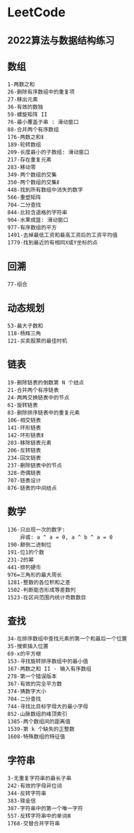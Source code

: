 # LeetCode

## 2022算法与数据结构练习

## 数组
    1-两数之和
    26-删除有序数组中的重复项
    27-移出元素
    36-有效的数独
    59-螺旋矩阵 II
    76-最小覆盖子串 : 滑动窗口
    88-合并两个有序数组
    176-两数之和Ⅱ
    189-轮转数组
    209-长度最小的子数组: 滑动窗口
    217-存在重复元素
    283-移动零
    349-两个数组的交集
    350-两个数组的交集Ⅱ
    448-找到所有数组中消失的数字
    566-重塑矩阵
    704-二分查找
    844-比较含退格的字符串
    904-水果成篮: 滑动窗口
    977-有序数组的平方
    1491-去掉最低工资和最高工资后的工资平均值
    1779-找到最近的有相同X或Y坐标的点

## 回溯
    77-组合

## 动态规划
    53-最大子数和
    118-杨辉三角
    121-买卖股票的最佳时机

## 链表
    19-删除链表的倒数第 N 个结点
    21-合并两个有序链表
    24-两两交换链表中的节点
    61-旋转链表
    83-删除排序链表中的重复元素
    106-相交链表
    141-环形链表
    142-环形链表Ⅱ
    203-移除链表元素
    206-反转链表
    234-回文链表
    237-删除链表中的节点
    328-奇偶链表
    707-链表设计
    876-链表的中间结点
    
## 数学
    136-只出现一次的数字:
        异或: a ^ a = 0, a ^ b ^ a = 0 
    190-颠倒二进制位
    191-位1的个数   
    231-2的幂
    441-排列硬币
    976=三角形的最大周长
    1281-整数的各位积和之差
    1502-判断能否形成等差数列
    1523-在区间范围内统计奇数数目

## 查找
    34-在排序数组中查找元素的第一个和最后一个位置
    35-搜索插入位置
    69-x的平方根
    153-寻找旋转排序数组中的最小值
    167-两数之和 II - 输入有序数组
    278-第一个错误版本
    367-有效的完全平方数
    374-猜数字大小
    704-二分查找
    744-寻找比目标字母大的最小字母
    852-山脉数组的峰顶索引
    1385-两个数组间的距离值
    1539-第 k 个缺失的正整数
    1608-特殊数组的特征值

## 字符串
    3-无重复字符串的最长子串
    242-有效的字母异位词   
    344-反转字符串
    383-赎金信
    387-字符串中的第一个唯一字符
    557-反转字符串中的单词Ⅲ    
    1768-交替合并字符串